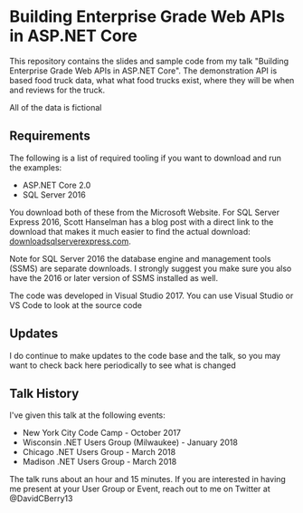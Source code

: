 # Building Enterprise Grade Web APIs in ASP.NET Core

This repository contains the slides and sample code from my talk "Building Enterprise Grade Web APIs in ASP.NET Core".  The demonstration API is based food truck data, what what food trucks exist, where they will be when and reviews for the truck.

All of the data is fictional

## Requirements
The following is a list of required tooling if you want to download and run the examples:
* ASP.NET Core 2.0
* SQL Server 2016 

You download both of these from the Microsoft Website.  For SQL Server Express 2016, Scott Hanselman has a blog post with a direct link to the download that makes it much easier to find the actual download: [downloadsqlserverexpress.com](http://www.hanselman.com/blog/DownloadSqlServerExpress.aspx).

Note for SQL Server 2016 the database engine and management tools (SSMS) are separate downloads.  I strongly suggest you make sure you also have the 2016 or later version of SSMS installed as well.  

The code was developed in Visual Studio 2017.  You can use Visual Studio or VS Code to look at the source code

## Updates
I do continue to make updates to the code base and the talk, so you may want to check back here periodically to see what is changed


## Talk History
I've given this talk at the following events:
* New York City Code Camp - October 2017
* Wisconsin .NET Users Group (Milwaukee) - January 2018
* Chicago .NET Users Group - March 2018
* Madison .NET Users Group - March 2018

The talk runs about an hour and 15 minutes.  If you are interested in having me present at your User Group or Event, reach out to me on Twitter at @DavidCBerry13


